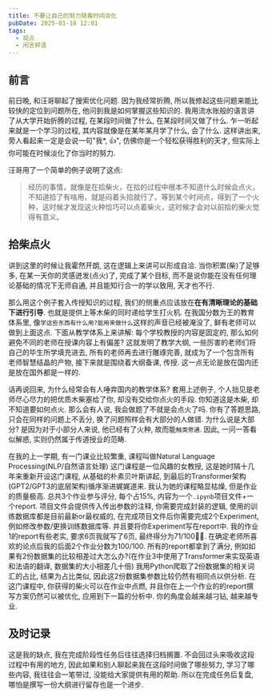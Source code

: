 ```yaml
---
title: 不要让自己的努力随着时间淡化
pubDate: 2025-01-18 12:01
tags:
  - 观点
  - 闲言碎语
---
```

## 前言
前日晚, 和汪哥聊起了搜索优化问题. 因为我经常折腾, 所以我修起这些问题来能比较快的定位到问题所在, 他问到我是如何掌握这些知识的. 我用流水账般的语言讲了从大学开始折腾的过程, 在某段时间做了什么, 在某段时间又做了什么. 乍一听起来就是一个学习的过程, 其内容就像是在某年某月学了什么, 会了什么. 这样讲出来, 旁人看起来一定是会说一句"我*, 👍", 仿佛你是一个轻松获得胜利的天才, 但实际上你可能在时候淡化了你当时的努力.

汪哥用了一个简单的例子说明了这点:

> 经历的事情，就像是在拾柴火，在拾的过程中根本不知道什么时候会点火，不知道拾了有啥用，就是闷着头拾就行了。等到某个时间点，得到了一个火种，这时候才发现这火种恰巧可以点着柴火，这时候才会对以前拾的柴火觉得有意义。

## 拾柴点火
讲到这里的时候让我霍然开朗, 这在逻辑上来讲可以形成自洽. 当你积累(柴)了足够多, 在某一天你的灵感迸发(点火)了, 完成了某个目标, 而不是说你能在没有任何理论基础的情况下无师自通, 并且能知行合一的学以致用, 天才也不行. 

那么用这个例子套入传授知识的过程, 我们的侧重点应该放在**在有清晰理论的基础下进行引导**. 也就是提供上等木柴的同时递给学生打火机. 在我国分数为王的教育体系里, 像`学这些东西有什么用?能用来做什么`这样的声音已经被淹没了, 鲜有老师可以做到上面这点. 下面从教学体系上来讲解: 每个学校教授的内容是固定的, 那么如何避免不同的老师在授课内容上有偏差? 这就发明了教学大纲, 一些厉害的老师们将自己的毕生所学填充进去, 所有的老师再去进行雕琢完善, 就成为了一个包含所有老师智慧结晶的产物, 接下来就是围绕着大纲备课, 传授. 这一点无论是放在国内还是放在国外都是一样的.

话再说回来, 为什么经常会有人唾弃国内的教学体系? 套用上述例子, 个人拙见是老师尽心尽力的把优质木柴塞给了你, 却没有交给你点火的手段. 你知道这是木柴, 却不知道要如何点火. 那么会有人说, 我会做题了不就是会点火了吗. 你有了答题思路, 只会在同样的问题上不丢分, 换了问题照样会有大部分的人做错. 为什么说是大部分? 是因为对于小部分人来说, 他已经有了火种, 故而能`触类旁通`. 因此, 一问一答看似解惑, 实则仍然属于传道授业的范畴. 

在我的上一学期, 有一门课业比较繁重, 课程叫做Natural Language Processing(NLP/自然语言处理) 这门课程是一位风趣的女教授, 这是她时隔十几年来重新开设这门课程, 从基础的朴素贝叶斯讲起, 到最后的Transformer架构(GPT2/GPT3的底层架构)循序渐进娓娓道来. 我认为她的课程略显枯燥, 但是作业的质量极高. 总共3个作业参与评分, 每个占15%, 内容为一个`.ipynb`项目文件+一个report. 项目文件会提供传入传出参数的注释, 你需要完成封装的逻辑, 使用的训练数据库都是目前最新or最权威的, 在完成项目文件后你需要完成2个Experiment, 例如修改参数/更换训练数据库等. 并且要将你Experiment写在report中. 我的作业1的report有些老实, 要求6页我就写了6页, 最终得分为71/100🤦‍♂️. 在确定老师所喜欢的论点后我的后面2个作业分数为100/100. 所有的report都拿到了满分, 例如如果有2份数据集的比较相差过大怎么办?(在作业3中使用了Transformer来实现英语和法语的翻译, 数据集的大小相差几十倍) 我用Python爬取了2份数据集的相关词汇的占比, 结果为占比类似, 因此这2份数据集参数比较仍然有相同点以供分析. 在这门课程中, 你获得的柴火可以在作业中点燃, 并且你在上一个作业的的report撰写方案仍然可以被优化, 应用到下一篇的分析中. 你的角度会越来越刁钻, 越来越专业.

## 及时记录
这是我的缺点, 我在完成阶段性任务后往往选择归档搁置. 不会回过头来吸收这段过程中有用的地方, 因此如果和别人聊起来我在这段时间做了哪些努力, 学习了哪些内容, 我往往会一笔带过, 没能给大家提供有用的帮助. 所以在完成任务后复盘, 哪怕是撰写一份大纲进行留存也是一个进步.
